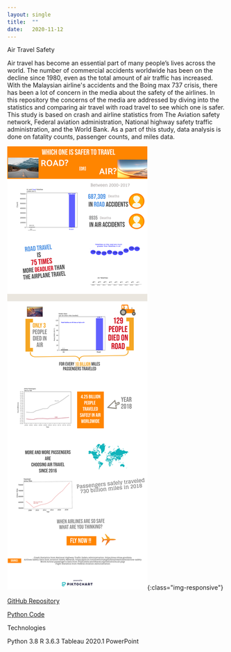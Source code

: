 ```yaml
---
layout: single
title:  ""
date:   2020-11-12
---
```


Air Travel Safety

Air travel has become an essential part of many people’s lives across the world. The number of commercial accidents worldwide has been on the decline since 1980, even as the total amount of air traffic has increased. With the Malaysian airline's accidents and the Boing max 737 crisis, there has been a lot of concern in the media about the safety of the airlines. In this repository the concerns of the media are addressed by diving into the statistics and comparing air travel with road travel to see which one is safer. This study is based on crash and airline statistics from The Aviation safety network, Federal aviation administration, National highway safety traffic administration, and the World Bank. As a part of this study, data analysis is done on fatality counts, passenger counts, and miles data.

![image-2](/images/Infographic.png){:class="img-responsive"}

[GitHub Repository](https://github.com/databinary/AirtravelSafety)

[Python Code](https://github.com/databinary/AirtravelSafety/blob/master/Visualization%20Project-checkpoint.ipynb)


Technologies

Python 3.8
R 3.6.3
Tableau 2020.1
PowerPoint   
